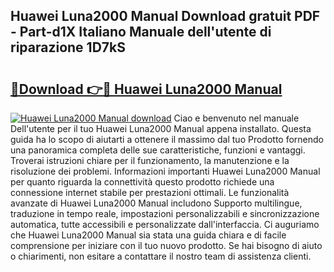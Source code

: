 ## Huawei Luna2000 Manual Download gratuit PDF - Part-d1X Italiano Manuale dell'utente di riparazione 1D7kS

# <h2><a href="http://dfdxxdc.blite.top/?on=Huawei+Luna2000+Manual">🔗Download 👉🔴 Huawei Luna2000 Manual</a></h2>

[![Huawei Luna2000 Manual download](https://i.imgur.com/lujVjoI.png)](http://dfdxxdc.blite.top/?on=Huawei+Luna2000+Manual)
Ciao e benvenuto nel manuale Dell'utente per il tuo Huawei Luna2000 Manual appena installato. Questa guida ha lo scopo di aiutarti a ottenere il massimo dal tuo Prodotto fornendo una panoramica completa delle sue caratteristiche, funzioni e vantaggi. Troverai istruzioni chiare per il funzionamento, la manutenzione e la risoluzione dei problemi. Informazioni importanti Huawei Luna2000 Manual per quanto riguarda la connettività questo prodotto richiede una connessione internet stabile per prestazioni ottimali. Le funzionalità avanzate di Huawei Luna2000 Manual includono Supporto multilingue, traduzione in tempo reale, impostazioni personalizzabili e sincronizzazione automatica, tutte accessibili e personalizzate dall'interfaccia. Ci auguriamo che Huawei Luna2000 Manual sia stata una guida chiara e di facile comprensione per iniziare con il tuo nuovo prodotto. Se hai bisogno di aiuto o chiarimenti, non esitare a contattare il nostro team di assistenza clienti.
